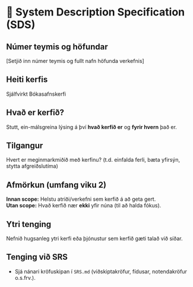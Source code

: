 # 🧭 System Description Specification (SDS)

## Númer teymis og höfundar
[Setjið inn númer teymis og fullt nafn höfunda verkefnis]

## Heiti kerfis
Sjálfvirkt Bókasafnskerfi

## Hvað er kerfið?
Stutt, ein-málsgreina lýsing á því **hvað kerfið er** og **fyrir hvern** það er.

## Tilgangur
Hvert er meginmarkmiðið með kerfinu? (t.d. einfalda ferli, bæta yfirsýn, stytta afgreiðslutíma)

## Afmörkun (umfang viku 2)
**Innan scope:** Helstu atriði/verkefni sem kerfið á að geta gert.  
**Utan scope:** Hvað kerfið nær **ekki** yfir núna (til að halda fókus).

## Ytri tenging 
Nefnið hugsanleg ytri kerfi eða þjónustur sem kerfið gæti talað við síðar.

## Tenging við SRS
- Sjá nánari kröfuskipan í `SRS.md` (viðskiptakröfur, fídusar, notendakröfur o.s.frv.).
